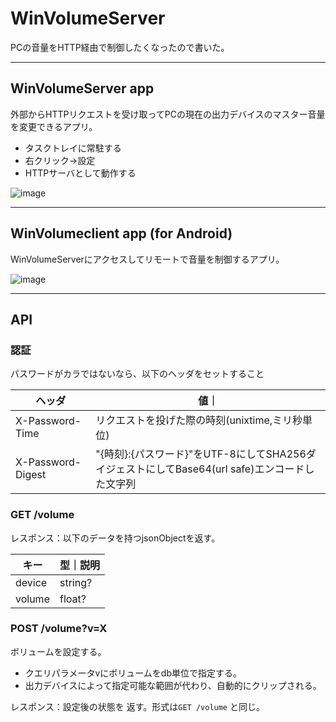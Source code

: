 # WinVolumeServer

PCの音量をHTTP経由で制御したくなったので書いた。

----
## WinVolumeServer app
外部からHTTPリクエストを受け取ってPCの現在の出力デバイスのマスター音量を変更できるアプリ。

- タスクトレイに常駐する
- 右クリック→設定
- HTTPサーバとして動作する

![image](https://user-images.githubusercontent.com/333944/138663828-4a92c18d-b23c-46e9-9fd4-e52702892cd5.png)

----
## WinVolumeclient app (for Android)
WinVolumeServerにアクセスしてリモートで音量を制御するアプリ。

![image](https://user-images.githubusercontent.com/333944/138664181-9885df66-c4b2-4e23-a4f7-3d4948b612af.png)

----
## API

### 認証
パスワードがカラではないなら、以下のヘッダをセットすること

|ヘッダ|値｜
|--|--|
|X-Password-Time|リクエストを投げた際の時刻(unixtime,ミリ秒単位)|
|X-Password-Digest| "{時刻}:{パスワード}"をUTF-8にしてSHA256ダイジェストにしてBase64(url safe)エンコードした文字列|

### GET /volume

レスポンス：以下のデータを持つjsonObjectを返す。

|キー|型｜説明|
|--|--|
|device|string?|現在の出力デバイスの名前。空文字列やnullがありうる|
|volume|float?|現在のボリューム。db単位、範囲は-96…0|

### POST /volume?v=X
ボリュームを設定する。
- クエリパラメータvにボリュームをdb単位で指定する。
- 出力デバイスによって指定可能な範囲が代わり、自動的にクリップされる。

レスポンス：設定後の状態を 返す。形式は`GET /volume` と同じ。
